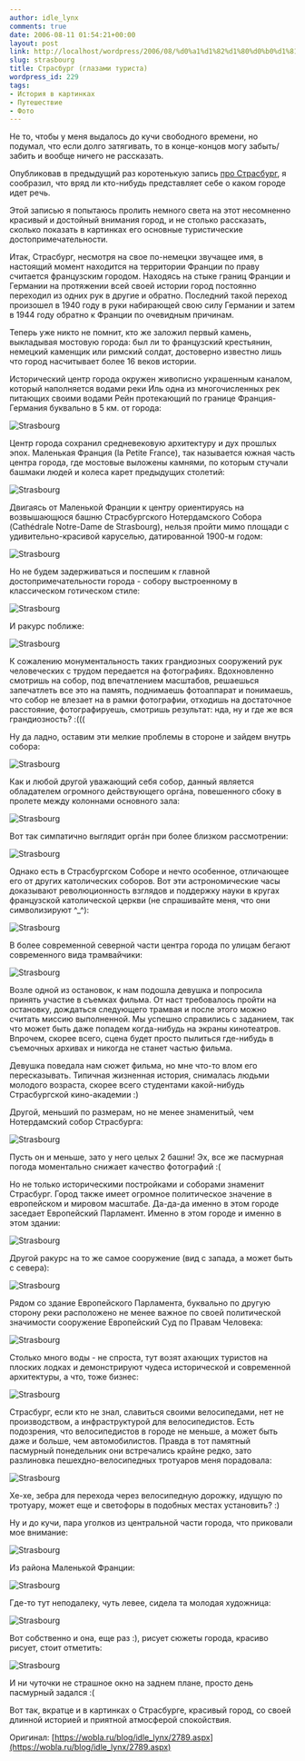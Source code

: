 ```yaml
---
author: idle_lynx
comments: true
date: 2006-08-11 01:54:21+00:00
layout: post
link: http://localhost/wordpress/2006/08/%d0%a1%d1%82%d1%80%d0%b0%d1%81%d0%b1%d1%83%d1%80%d0%b3-%d0%b3%d0%bb%d0%b0%d0%b7%d0%b0%d0%bc%d0%b8-%d1%82%d1%83%d1%80%d0%b8%d1%81%d1%82%d0%b0/
slug: strasbourg
title: Страсбург (глазами туриста)
wordpress_id: 229
tags:
- История в картинках
- Путешествие
- Фото
---
```


Не то, чтобы у меня выдалось до кучи свободного времени, но подумал, что если долго затягивать, то в конце-концов могу забыть/забить и вообще ничего не рассказать.

Опубликовав в предыдущий раз коротенькую запись [про Страсбург](2006/08/inspiration), я сообразил, что вряд ли кто-нибудь представляет себе о каком городе идет речь.

Этой записью я попытаюсь пролить немного света на этот несомненно красивый и достойный внимания город, и не столько рассказать, сколько показать в картинках его основные туристические достопримечательности.

Итак, Страсбург, несмотря на свое по-немецки звучащее имя, в настоящий момент находится на территории Франции по праву считается французским городом. Находясь на стыке границ Франции и Германии на протяжении всей своей истории город постоянно переходил из одних рук в другие и обратно. Последний такой переход произошел в 1940 году в руки набирающей свою силу Германии и затем в 1944 году обратно к Франции по очевидным причинам.

Теперь уже никто не помнит, кто же заложил первый камень, выкладывая мостовую города: был ли то французский крестьянин, немецкий каменщик или римский солдат, достоверно известно лишь что город насчитывает более 16 веков истории.

Исторический центр города окружен живописно украшенным каналом, который наполняется водами реки Иль одна из многочисленных рек питающих своими водами Рейн протекающий по границе Франция-Германия буквально в 5 км. от города:

![Strasbourg](images/2007/05/61d98b17-7681-463f-9433-0161b2989429.jpg)

Центр города сохранил средневековую архитектуру и дух прошлых эпох. Маленькая Франция (la Petite France), так называется южная часть центра города, где мостовые выложены камнями, по которым стучали башмаки людей и колеса карет предыдущих столетий:

![Strasbourg](images/2007/05/16dabc1a-ae1e-4d44-8634-a464e9b734c2.jpg)

Двигаясь от Маленькой Франции к центру ориентируясь на возвышающюся башню Страсбургского Нотердамского Собора (Cathédrale Notre-Dame de Strasbourg), нельзя пройти мимо площади с удивительно-красивой каруселью, датированной 1900-м годом:

![Strasbourg](images/2007/05/0a013b64-ff00-4168-88c1-a80f84a9190e.jpg)

Но не будем задерживаться и поспешим к главной достопримечательности города - собору выстроенному в классическом готическом стиле:

![Strasbourg](images/2007/05/cfe197c1-6cf2-43dc-ac55-c6f392ab2cde.jpg)

И ракурс поближе:

![Strasbourg](images/2007/05/b2868fe5-7b29-4a9b-8be8-fc744eca068e.jpg)

К сожалению монументальность таких грандиозных сооружений рук человеческих с трудом передается на фотографиях. Вдохновленно смотришь на собор, под впечатлением масштабов, решаешься запечатлеть все это на память, поднимаешь фотоаппарат и понимаешь, что собор не влезает на в рамки фотографии, отходишь на достаточное расстояние, фотографируешь, смотришь результат: нда, ну и где же вся грандиозность? :(((

Ну да ладно, оставим эти мелкие проблемы в стороне и зайдем внутрь собора:

![Strasbourg](images/2007/05/c690bd1f-dedc-4619-9a1e-1ffe7321c927.jpg)

Как и любой другой уважающий себя собор, данный является обладателем огромного действующего оргáна, повешенного сбоку в пролете между колоннами основного зала:

![Strasbourg](images/2007/05/6658cfe7-495a-4f12-8ba9-f2848a6157e9.jpg)

Вот так симпатично выглядит оргáн при более близком рассмотрении:

![Strasbourg](images/2007/05/baba15f3-25ec-4f0b-8282-125ecd79a663.jpg)

Однако есть в Страсбургском Соборе и нечто особенное, отличающее его от других католических соборов. Вот эти астрономические часы доказывают революционность взглядов и поддержку науки в кругах французской католической церкви (не спрашивайте меня, что они символизируют ^_^):

![Strasbourg](images/2007/05/6f59438d-9d52-4b3c-a81b-32a3b78ff90d.jpg)

В более современной северной части центра города по улицам бегают современного вида трамвайчики:

![Strasbourg](images/2007/05/9645a9b1-1e95-4341-a67f-dea3e80e3ca7.jpg)

Возле одной из остановок, к нам подошла девушка и попросила принять участие в съемках фильма. От наст требовалось пройти на остановку, дождаться следующего трамвая и после этого можно считать миссию выполненной. Мы успешно справились с заданием, так что может быть даже попадем когда-нибудь на экраны кинотеатров. Впрочем, скорее всего, сцена будет просто пылиться где-нибудь в съемочных архивах и никогда не станет частью фильма.

Девушка поведала нам сюжет фильма, но мне что-то влом его пересказывать. Типичная жизненная история, снималась людьми молодого возраста, скорее всего студентами какой-нибудь Страсбургской кино-академии :)

Другой, меньший по размерам, но не менее знаменитый, чем Нотердамский собор Страсбурга:

![Strasbourg](images/2007/05/785085eb-19f2-4ec2-8cb7-e280baed2e1e.jpg)

Пусть он и меньше, зато у него целых 2 башни! Эх, все же пасмурная погода моментально снижает качество фотографий :(

Но не только историческими постройками и соборами знаменит Страсбург. Город также имеет огромное политическое значение в европейском и мировом масштабе. Да-да-да именно в этом городе заседает Европейский Парламент. Именно в этом городе и именно в этом здании:

![Strasbourg](images/2007/05/102129be-bc97-4466-a338-1974204e880a.jpg)

Другой ракурс на то же самое сооружение (вид с запада, а может быть с севера):

![Strasbourg](images/2007/05/d0047655-4a8c-4900-be0b-32e69f38b5cd.jpg)

Рядом со здание Европейского Парламента, буквально по другую сторону реки расположено не менее важное по своей политической значимости сооружение Европейский Суд по Правам Человека:

![Strasbourg](images/2007/05/56b995db-791f-4af0-bf10-2d33cfcff803.jpg)

Столько много воды - не спроста, тут возят ахающих туристов на плоских лодках и демонстрируют чудеса исторической и современной архитектуры, а что, тоже бизнес:

![Strasbourg](images/2007/05/175d0d92-bb12-402d-92fc-e8a6efdfd0fc.jpg)

Страсбург, если кто не знал, славиться своими велосипедами, нет не производством, а инфраструктурой для велосипедистов. Есть подозрения, что велосипедистов в городе не меньше, а может быть даже и больше, чем автомобилистов. Правда в тот памятный пасмурный понедельник они встречались крайне редко, зато разлиновка пешехдно-велосипедных тротуаров меня порадовала:

![Strasbourg](images/2007/05/1605a3b5-9a94-471d-b2a6-75b41981952d.jpg)

Хе-хе, зебра для перехода через велосипедную дорожку, идущую по тротуару, может еще и светофоры в подобных местах установить? :)

Ну и до кучи, пара уголков из центральной части города, что приковали мое внимание:

![Strasbourg](images/2007/05/dac2ba6b-fb54-404d-8d86-178a48e226c5.jpg)

Из района Маленькой Франции:

![Strasbourg](images/2007/05/079352ea-04c9-4f0c-b528-24c6cf1f905a.jpg)

Где-то тут неподалеку, чуть левее, сидела та молодая художница:

![Strasbourg](images/2007/05/2ed8d198-b5a4-44db-a968-0b6702cfbb63.jpg)

Вот собственно и она, еще раз :), рисует сюжеты города, красиво рисует, стоит отметить:

![Strasbourg](images/2007/05/4f83948c-b244-4f5c-b7b7-466fc34f12f2.jpg)

И ни чуточки не страшное окно на заднем плане, просто день пасмурный задался :(

Вот так, вкратце и в картинках о Страсбурге, красивый город, со своей длинной историей и приятной атмосферой спокойствия.

Оригинал: [https://wobla.ru/blog/idle_lynx/2789.aspx](https://wobla.ru/blog/idle_lynx/2789.aspx)

